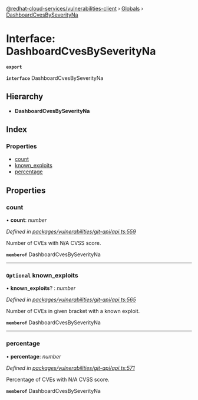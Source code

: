 [@redhat-cloud-services/vulnerabilities-client](../README.md) › [Globals](../globals.md) › [DashboardCvesBySeverityNa](dashboardcvesbyseverityna.md)

# Interface: DashboardCvesBySeverityNa

**`export`** 

**`interface`** DashboardCvesBySeverityNa

## Hierarchy

* **DashboardCvesBySeverityNa**

## Index

### Properties

* [count](dashboardcvesbyseverityna.md#count)
* [known_exploits](dashboardcvesbyseverityna.md#optional-known_exploits)
* [percentage](dashboardcvesbyseverityna.md#percentage)

## Properties

###  count

• **count**: *number*

*Defined in [packages/vulnerabilities/git-api/api.ts:559](https://github.com/RedHatInsights/javascript-clients/blob/master/packages/vulnerabilities/git-api/api.ts#L559)*

Number of CVEs with N/A CVSS score.

**`memberof`** DashboardCvesBySeverityNa

___

### `Optional` known_exploits

• **known_exploits**? : *number*

*Defined in [packages/vulnerabilities/git-api/api.ts:565](https://github.com/RedHatInsights/javascript-clients/blob/master/packages/vulnerabilities/git-api/api.ts#L565)*

Number of CVEs in given bracket with a known exploit.

**`memberof`** DashboardCvesBySeverityNa

___

###  percentage

• **percentage**: *number*

*Defined in [packages/vulnerabilities/git-api/api.ts:571](https://github.com/RedHatInsights/javascript-clients/blob/master/packages/vulnerabilities/git-api/api.ts#L571)*

Percentage of CVEs with N/A CVSS score.

**`memberof`** DashboardCvesBySeverityNa

